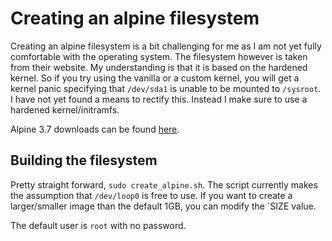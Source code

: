 # Creating an alpine filesystem

Creating an alpine filesystem is a bit challenging for me as I am not yet
fully comfortable with the operating system.  The filesystem however is
taken from their website.  My understanding is that it is based on the
hardened kernel.  So if you try using the vanilla or a custom kernel,
you will get a kernel panic specifying that `/dev/sda1` is unable to be
mounted to `/sysroot`.  I have not yet found a means to rectify this. Instead
I make sure to use a hardened kernel/initramfs.

Alpine 3.7 downloads can be found
[here](http://dl-cdn.alpinelinux.org/alpine/v3.7/releases/x86_64/).


## Building the filesystem


Pretty straight forward, `sudo create_alpine.sh`.  The script currently makes
the assumption that `/dev/loop0` is free to use.  If you want to create a
larger/smaller image than the default 1GB, you can modify the `SIZE value.


The default user is `root` with no password.

